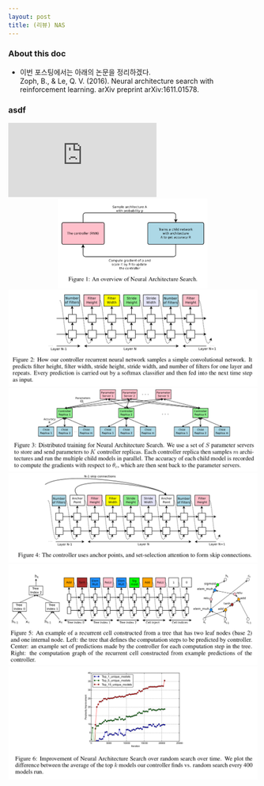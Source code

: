 ```yaml
---
layout: post 
title: (리뷰) NAS
--- 
```


### About this doc 

- 이번 포스팅에서는 아래의 논문을 정리하겠다. <br/>
Zoph, B., & Le, Q. V. (2016). Neural architecture search with reinforcement learning. arXiv preprint arXiv:1611.01578.


### asdf
<embed src="https://github.com/miruetoto/miruetoto.github.io/blob/master/img/EPT/BeatFig1.pdf" type="application/pdf">

<center><img src="https://github.com/miruetoto/miruetoto.github.io/blob/master/img/NAS/nas_fig1.png?raw=true" width="60%" height="60%"></center>
<img src="https://github.com/miruetoto/miruetoto.github.io/blob/master/img/NAS/nas_fig2.png?raw=true">
<img src="https://github.com/miruetoto/miruetoto.github.io/blob/master/img/NAS/nas_fig3.png?raw=true">
<img src="https://github.com/miruetoto/miruetoto.github.io/blob/master/img/NAS/nas_fig4.png?raw=true">
<img src="https://github.com/miruetoto/miruetoto.github.io/blob/master/img/NAS/nas_fig5.png?raw=true">
<img src="https://github.com/miruetoto/miruetoto.github.io/blob/master/img/NAS/nas_fig6.png?raw=true">
